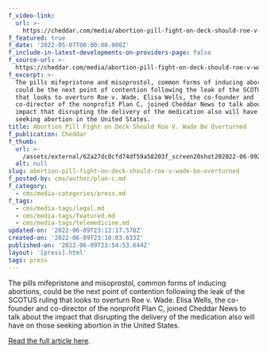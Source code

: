 ```yaml
---
f_video-link:
  url: >-
    https://cheddar.com/media/abortion-pill-fight-on-deck-should-roe-v-wade-be-overturned/player
f_featured: true
f_date: '2022-05-07T00:00:00.000Z'
f_include-in-latest-developments-on-providers-page: false
f_source-url: >-
  https://cheddar.com/media/abortion-pill-fight-on-deck-should-roe-v-wade-be-overturned
f_excerpt: >-
  The pills mifepristone and misoprostol, common forms of inducing abortions,
  could be the next point of contention following the leak of the SCOTUS ruling
  that looks to overturn Roe v. Wade. Elisa Wells, the co-founder and
  co-director of the nonprofit Plan C, joined Cheddar News to talk about the
  impact that disrupting the delivery of the medication also will have on those
  seeking abortion in the United States.
title: Abortion Pill Fight on Deck Should Roe V. Wade Be Overturned
f_publication: Cheddar
f_thumb:
  url: >-
    /assets/external/62a27dc0cfd74df59a58203f_screen20shot202022-06-0920at204.09.46%20PM.png
  alt: null
slug: abortion-pill-fight-on-deck-should-roe-v-wade-be-overturned
f_posted-by: cms/author/plan-c.md
f_category:
  - cms/media-categories/press.md
f_tags:
  - cms/media-tags/legal.md
  - cms/media-tags/featured.md
  - cms/media-tags/telemedicine.md
updated-on: '2022-06-09T23:12:17.578Z'
created-on: '2022-06-09T23:10:03.633Z'
published-on: '2022-06-09T23:54:53.644Z'
layout: '[press].html'
tags: press
---
```


The pills mifepristone and misoprostol, common forms of inducing abortions, could be the next point of contention following the leak of the SCOTUS ruling that looks to overturn Roe v. Wade. Elisa Wells, the co-founder and co-director of the nonprofit Plan C, joined Cheddar News to talk about the impact that disrupting the delivery of the medication also will have on those seeking abortion in the United States.

[Read the full article here](https://cheddar.com/media/abortion-pill-fight-on-deck-should-roe-v-wade-be-overturned).
